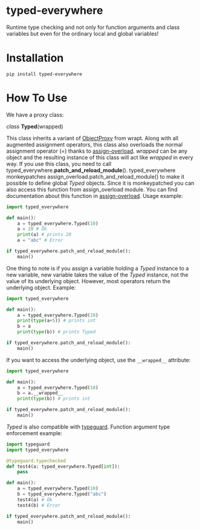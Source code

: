 # typed-everywhere
Runtime type checking and not only for function arguments and class variables but even for the ordinary local and global variables!

# Installation
```pip install typed-everywhere```

# How To Use
We have a proxy class:

_class_ **Typed**(wrapped)

This class inherits a variant of [ObjectProxy](https://wrapt.readthedocs.io/en/master/wrappers.html#object-proxy) from wrapt.
Along with all augmented assignment operators, this class also overloads the normal assignment operator (=) thanks to [assign-overload](https://github.com/pyhacks/assign-overload).
_wrapped_ can be any object and the resulting instance of this class will act like _wrapped_ in every way.
If you use this class, you need to call typed_everywhere.**patch_and_reload_module**(). 
typed_everywhere monkeypatches assign_overload.patch_and_reload_module() to make it possible to define global _Typed_ objects. Since it is monkeypatched you can also access this function from assign_overload module.
You can find documentation about this function in [assign-overload](https://github.com/pyhacks/assign-overload).
Usage example:
```python
import typed_everywhere

def main():
    a = typed_everywhere.Typed(10)
    a = 20 # Ok
    print(a) # prints 20
    a = "abc" # Error

if typed_everywhere.patch_and_reload_module():
    main()
```
One thing to note is if you assign a variable holding a _Typed_ instance to a new variable, new variable takes the value of the _Typed_ instance, not the value of its underlying object.
However, most operators return the underlying object. Example:
```python
import typed_everywhere

def main():
    a = typed_everywhere.Typed(10)
    print(type(a+5)) # prints int
    b = a
    print(type(b)) # prints Typed

if typed_everywhere.patch_and_reload_module():
    main()
```
If you want to access the underlying object, use the ```__wrapped__``` attribute:
```python
import typed_everywhere

def main():
    a = typed_everywhere.Typed(10)
    b = a.__wrapped__
    print(type(b)) # prints int

if typed_everywhere.patch_and_reload_module():
    main()
```

_Typed_ is also compatible with [typeguard](https://typeguard.readthedocs.io/en/latest/). Function argument type enforcement example:
```python
import typeguard
import typed_everywhere

@typeguard.typechecked
def test4(a: typed_everywhere.Typed[int]):
    pass

def main():
    a = typed_everywhere.Typed(10)
    b = typed_everywhere.Typed("abc")
    test4(a) # Ok
    test4(b) # Error

if typed_everywhere.patch_and_reload_module():
    main()
```
